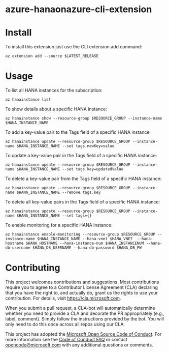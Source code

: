 # azure-hanaonazure-cli-extension

# Install

To install this extension just use the CLI extension add command:

```
az extension add --source $LATEST_RELEASE
```

# Usage

To list all HANA instances for the subscription:

```
az hanainstance list
```

To show details about a specific HANA instance:

```
az hanainstance show --resource-group $RESOURCE_GROUP --instance-name $HANA_INSTANCE_NAME
```

To add a key-value pair to the Tags field of a specific HANA instance:

```
az hanainstance update --resource-group $RESOURCE_GROUP --instance-name $HANA_INSTANCE_NAME --set tags.newKey=value
```

To update a key-value pair in the Tags field of a specific HANA instance:

```
az hanainstance update --resource-group $RESOURCE_GROUP --instance-name $HANA_INSTANCE_NAME --set tags.key=updatedValue
```

To delete a key-value pair from the Tags field of a specific HANA instance:

```
az hanainstance update --resource-group $RESOURCE_GROUP --instance-name $HANA_INSTANCE_NAME --remove tags.key
```

To delete all key-value pairs in the Tags field of a specific HANA instance:

```
az hanainstance update --resource-group $RESOURCE_GROUP --instance-name $HANA_INSTANCE_NAME --set tags={}
```

To enable monitoring for a specific HANA instance:

```
az hanainstance enable-monitoring --resource-group $RESOURCE_GROUP --instance-name $HANA_INSTANCE_NAME --hana-vnet $HANA_VNET  --hana-hostname $HANA_HOSTNAME --hana-instance-num $HANA_INSTANCENUM --hana-db-username $HANA_DB_USERNAME --hana-db-password $HANA_DB_PW
```

# Contributing

This project welcomes contributions and suggestions. Most contributions require you to agree to a
Contributor License Agreement (CLA) declaring that you have the right to, and actually do, grant us
the rights to use your contribution. For details, visit https://cla.microsoft.com.

When you submit a pull request, a CLA-bot will automatically determine whether you need to provide
a CLA and decorate the PR appropriately (e.g., label, comment). Simply follow the instructions
provided by the bot. You will only need to do this once across all repos using our CLA.

This project has adopted the [Microsoft Open Source Code of Conduct](https://opensource.microsoft.com/codeofconduct/).
For more information see the [Code of Conduct FAQ](https://opensource.microsoft.com/codeofconduct/faq/) or
contact [opencode@microsoft.com](mailto:opencode@microsoft.com) with any additional questions or comments.
